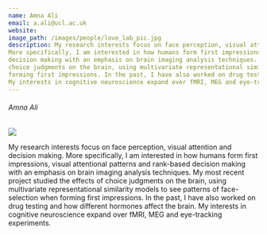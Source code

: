 ```yaml
---
name: Amna Ali
email: a.ali@ucl.ac.uk
website: 
image_path: /images/people/love_lab_pic.jpg
description: My research interests focus on face perception, visual attention and decision making.
More specifically, I am interested in how humans form first impressions, visual attentional patterns and rank-based
decision making with an emphasis on brain imaging analysis techniques. My most recent project studied the effects of
choice judgments on the brain, using multivariate representational similarity models to see patterns of face-selection when
forming first impressions. In the past, I have also worked on drug testing and how different hormones affect the brain.
My interests in cognitive neuroscience expand over fMRI, MEG and eye-tracking experiments.
---
```



<h6>Amna Ali<a href="mailto:a.ali@ucl.ac.uk" style="padding-left:1rem"><i class="fa fa-envelope" aria-hidden="true"></i></a>
</h6>

<img class="profilepic" src="http://www.ucl.ac.uk/lovelab/wp-content/uploads/2016/01/love_lab_pic.jpg?w=225">

<p>My research interests focus on face perception, visual attention and decision making.
More specifically, I am interested in how humans form first impressions, visual attentional patterns and rank-based
decision making with an emphasis on brain imaging analysis techniques. My most recent project studied the effects of
choice judgments on the brain, using multivariate representational similarity models to see patterns of face-selection when
forming first impressions. In the past, I have also worked on drug testing and how different hormones affect the brain.
My interests in cognitive neuroscience expand over fMRI, MEG and eye-tracking experiments.</p>
